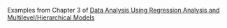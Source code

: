 Examples from Chapter 3 of [Data Analysis Using Regression Analysis and Multilevel/Hierarchical
Models](http://www.stat.columbia.edu/~gelman/arm/) 
